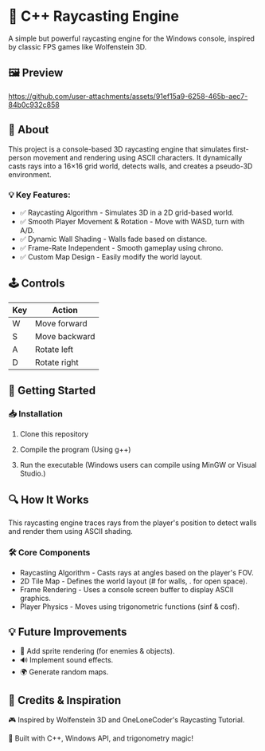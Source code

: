 # 🔦 C++ Raycasting Engine

A simple but powerful raycasting engine for the Windows console, inspired by classic FPS games like Wolfenstein 3D.

## 🖼️ Preview

https://github.com/user-attachments/assets/91ef15a9-6258-465b-aec7-84b0c932c858

## 📜 About
This project is a console-based 3D raycasting engine that simulates first-person movement and rendering using ASCII characters. It dynamically casts rays into a 16×16 grid world, detects walls, and creates a pseudo-3D environment.

### 💡 Key Features:
- ✅ Raycasting Algorithm - Simulates 3D in a 2D grid-based world.
- ✅ Smooth Player Movement & Rotation - Move with WASD, turn with A/D.
- ✅ Dynamic Wall Shading - Walls fade based on distance.
- ✅ Frame-Rate Independent - Smooth gameplay using chrono.
- ✅ Custom Map Design - Easily modify the world layout.

## 🕹️ Controls
| Key | Action |
|-----|--------|
| W   | Move forward |
| S   | Move backward |
| A   | Rotate left |
| D   | Rotate right |

## 🚀 Getting Started

### 📥 Installation
1. Clone this repository

2. Compile the program (Using g++)

3. Run the executable
(Windows users can compile using MinGW or Visual Studio.)

## 🔍 How It Works
This raycasting engine traces rays from the player's position to detect walls and render them using ASCII shading.

### 🛠️ Core Components
- Raycasting Algorithm - Casts rays at angles based on the player's FOV.
- 2D Tile Map - Defines the world layout (# for walls, . for open space).
- Frame Rendering - Uses a console screen buffer to display ASCII graphics.
- Player Physics - Moves using trigonometric functions (sinf & cosf).

## 💡 Future Improvements
- 🚀 Add sprite rendering (for enemies & objects).
- 🔊 Implement sound effects.
- 🌍 Generate random maps.

## 👾 Credits & Inspiration
🎮 Inspired by Wolfenstein 3D and OneLoneCoder's Raycasting Tutorial.

🚀 Built with C++, Windows API, and trigonometry magic!
